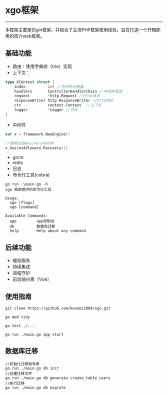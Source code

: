 # xgo框架

---

本框架主要是仿gin框架，并结合了主流PHP框架使用经验，旨在打造一个开箱即用的简介web框架。

## 基础功能

* 路由：使用字典树（trie）实现
* 上下文：
```go
type XContext struct {
	index          int //中间件计数器
	handlers       ControllerHandlerChain //中间件管道
	request        *http.Request //http请求
	responseWriter http.ResponseWriter //http响应
	ctx            context.Context  //上下文
	logger         *Logger //日志
}
```
* 中间件

```go
var x = framework.NewEngine()

//使用全局Recovery中间件
x.Use(middleware.Recovery())
```
* gorm
* redis
* 日志
* 命令行工具(cobra)
```
go run .\main.go -h
xgo 框架提供的命令行工具

Usage:
  xgo [flags]
  xgo [command]

Available Commands:
  app         app控制台
  db          数据库迁移
  help        Help about any command
```

## 后续功能
* 缓存服务
* 持续集成
* 进程守护
* 前后端分离（Vue）


## 使用指南

```
git clone https://github.com/kenami2009/xgo.git

go mod tidy

go test ./...

go run ./main.go app start
```

## 数据库迁移
```
//初始化迁移版本表
go run ./main.go db init
//创建迁移文件
go run ./main.go db generate create_table_users
//执行迁移
go run ./main.go db migrate
```

